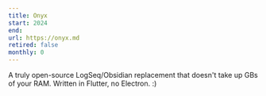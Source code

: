 ```yaml
---
title: Onyx
start: 2024
end: 
url: https://onyx.md
retired: false
monthly: 0
---
```


A truly open-source LogSeq/Obsidian replacement that doesn't take up GBs of your RAM.
Written in Flutter, no Electron. :)